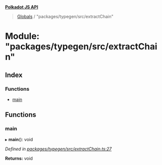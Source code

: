 **[Polkadot JS API](../README.md)**

> [Globals](../globals.md) / "packages/typegen/src/extractChain"

# Module: "packages/typegen/src/extractChain"

## Index

### Functions

* [main](_packages_typegen_src_extractchain_.md#main)

## Functions

### main

▸ **main**(): void

*Defined in [packages/typegen/src/extractChain.ts:27](https://github.com/polkadot-js/api/blob/014fa123b/packages/typegen/src/extractChain.ts#L27)*

**Returns:** void
